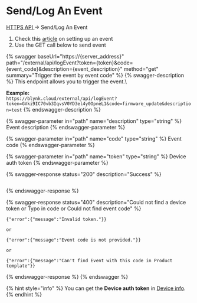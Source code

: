 # Send/Log An Event

[HTTPS API ](broken-reference)-> Send/Log An Event

1. Check this [article](../../getting-started/events-tutorial.md) on setting up an event
2. Use the GET call below to send event&#x20;

{% swagger baseUrl="https://{server_address}" path="/external/api/logEvent?token={token}&code={event_code}&description={event_description}" method="get" summary="Trigger the event by event code" %}
{% swagger-description %}
This endpoint allows you to trigger the event.\


**Example:**\
`https://blynk.cloud/external/api/logEvent?token=GVki9IC70vb3IqvsV0YD3el4y0OpneL1&code=firmware_update&description=test`
{% endswagger-description %}

{% swagger-parameter in="path" name="description" type="string" %}
Event description
{% endswagger-parameter %}

{% swagger-parameter in="path" name="code" type="string" %}
Event code
{% endswagger-parameter %}

{% swagger-parameter in="path" name="token" type="string" %}
Device auth token
{% endswagger-parameter %}

{% swagger-response status="200" description="Success" %}
```
```
{% endswagger-response %}

{% swagger-response status="400" description="Could not find a device token
or
Typo in code
or
Could not find event code" %}
```
{"error":{"message":"Invalid token."}}

or

{"error":{"message":"Event code is not provided."}}

or

{"error":{"message":"Can't find Event with this code in Product template"}}
```
{% endswagger-response %}
{% endswagger %}

{% hint style="info" %}
You can get the **Device auth token** in [Device info](https://bit.ly/BlynkSimpleAuth).
{% endhint %}

